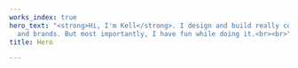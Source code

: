 ```yaml
---
works_index: true
hero_text: "<strong>Hi, I'm Kell</strong>. I design and build really cool web apps,
  and brands. But most importantly, I have fun while doing it.<br><br>"
title: Hero

---
```

<Hero :text="$page.frontmatter.hero_text" />
<WorksList />